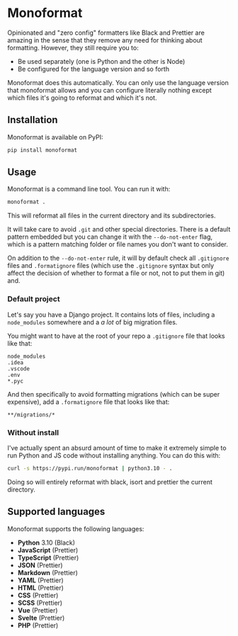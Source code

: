 # Monoformat

Opinionated and "zero config" formatters like Black and Prettier are amazing in
the sense that they remove any need for thinking about formatting. However, they
still require you to:

-   Be used separately (one is Python and the other is Node)
-   Be configured for the language version and so forth

Monoformat does this automatically. You can only use the language version that
monoformat allows and you can configure literally nothing except which files
it's going to reformat and which it's not.

## Installation

Monoformat is available on PyPI:

```bash
pip install monoformat
```

## Usage

Monoformat is a command line tool. You can run it with:

```bash
monoformat .
```

This will reformat all files in the current directory and its subdirectories.

It will take care to avoid `.git` and other special directories. There is a
default pattern embedded but you can change it with the `--do-not-enter` flag,
which is a pattern matching folder or file names you don't want to consider.

On addition to the `--do-not-enter` rule, it will by default check all
`.gitignore` files and `.formatignore` files (which use the `.gitignore` syntax
but only affect the decision of whether to format a file or not, not to put them
in git) and.

### Default project

Let's say you have a Django project. It contains lots of files, including a
`node_modules` somewhere and a _a lot_ of big migration files.

You might want to have at the root of your repo a `.gitignore` file that looks
like that:

```
node_modules
.idea
.vscode
.env
*.pyc
```

And then specifically to avoid formatting migrations (which can be super
expensive), add a `.formatignore` file that looks like that:

```
**/migrations/*
```

### Without install

I've actually spent an absurd amount of time to make it extremely simple to run
Python and JS code without installing anything. You can do this with:

```bash
curl -s https://pypi.run/monoformat | python3.10 - .
```

Doing so will entirely reformat with black, isort and prettier the current
directory.

## Supported languages

Monoformat supports the following languages:

-   **Python** 3.10 (Black)
-   **JavaScript** (Prettier)
-   **TypeScript** (Prettier)
-   **JSON** (Prettier)
-   **Markdown** (Prettier)
-   **YAML** (Prettier)
-   **HTML** (Prettier)
-   **CSS** (Prettier)
-   **SCSS** (Prettier)
-   **Vue** (Prettier)
-   **Svelte** (Prettier)
-   **PHP** (Prettier)
